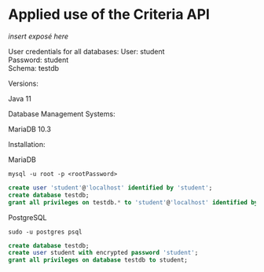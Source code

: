 # Applied use of the Criteria API

_insert exposé here_

User credentials for all databases:
User: student  
Password: student  
Schema: testdb

Versions:

Java 11

Database Management Systems:

MariaDB 10.3


Installation:

MariaDB
```shell
mysql -u root -p <rootPassword>
```
```sql
create user 'student'@'localhost' identified by 'student';
create database testdb;
grant all privileges on testdb.* to 'student'@'localhost' identified by 'student';
```

PostgreSQL
```shell
sudo -u postgres psql
```
```sql
create database testdb;
create user student with encrypted password 'student';
grant all privileges on database testdb to student;
```